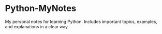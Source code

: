 # Python-MyNotes
 My personal notes for learning Python. Includes important topics, examples, and explanations in a clear way.
